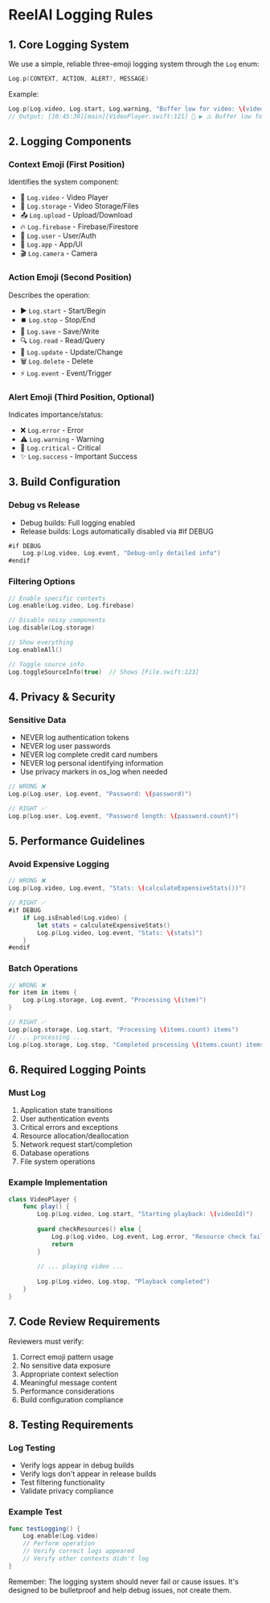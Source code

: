 # ReelAI Logging Rules

## 1. Core Logging System
We use a simple, reliable three-emoji logging system through the `Log` enum:

```swift
Log.p(CONTEXT, ACTION, ALERT?, MESSAGE)
```

Example:
```swift
Log.p(Log.video, Log.start, Log.warning, "Buffer low for video: \(videoId)")
// Output: [10:45:30][main][VideoPlayer.swift:121] 🎥 ▶️ ⚠️ Buffer low for video: abc123
```

## 2. Logging Components

### Context Emoji (First Position)
Identifies the system component:
- 🎥 `Log.video` - Video Player
- 📼 `Log.storage` - Video Storage/Files
- 📤 `Log.upload` - Upload/Download
- 🔥 `Log.firebase` - Firebase/Firestore
- 👤 `Log.user` - User/Auth
- 📱 `Log.app` - App/UI
- 🎬 `Log.camera` - Camera

### Action Emoji (Second Position)
Describes the operation:
- ▶️ `Log.start` - Start/Begin
- ⏹️ `Log.stop` - Stop/End
- 💾 `Log.save` - Save/Write
- 🔍 `Log.read` - Read/Query
- 🔄 `Log.update` - Update/Change
- 🗑️ `Log.delete` - Delete
- ⚡️ `Log.event` - Event/Trigger

### Alert Emoji (Third Position, Optional)
Indicates importance/status:
- ❌ `Log.error` - Error
- ⚠️ `Log.warning` - Warning
- 🚨 `Log.critical` - Critical
- ✨ `Log.success` - Important Success

## 3. Build Configuration

### Debug vs Release
- Debug builds: Full logging enabled
- Release builds: Logs automatically disabled via #if DEBUG
```swift
#if DEBUG
    Log.p(Log.video, Log.event, "Debug-only detailed info")
#endif
```

### Filtering Options
```swift
// Enable specific contexts
Log.enable(Log.video, Log.firebase)

// Disable noisy components
Log.disable(Log.storage)

// Show everything
Log.enableAll()

// Toggle source info
Log.toggleSourceInfo(true)  // Shows [File.swift:123]
```

## 4. Privacy & Security

### Sensitive Data
- NEVER log authentication tokens
- NEVER log user passwords
- NEVER log complete credit card numbers
- NEVER log personal identifying information
- Use privacy markers in os_log when needed

```swift
// WRONG ❌
Log.p(Log.user, Log.event, "Password: \(password)")

// RIGHT ✅
Log.p(Log.user, Log.event, "Password length: \(password.count)")
```

## 5. Performance Guidelines

### Avoid Expensive Logging
```swift
// WRONG ❌
Log.p(Log.video, Log.event, "Stats: \(calculateExpensiveStats())")

// RIGHT ✅
#if DEBUG
    if Log.isEnabled(Log.video) {
        let stats = calculateExpensiveStats()
        Log.p(Log.video, Log.event, "Stats: \(stats)")
    }
#endif
```

### Batch Operations
```swift
// WRONG ❌
for item in items {
    Log.p(Log.storage, Log.event, "Processing \(item)")
}

// RIGHT ✅
Log.p(Log.storage, Log.start, "Processing \(items.count) items")
// ... processing ...
Log.p(Log.storage, Log.stop, "Completed processing \(items.count) items")
```

## 6. Required Logging Points

### Must Log
1. Application state transitions
2. User authentication events
3. Critical errors and exceptions
4. Resource allocation/deallocation
5. Network request start/completion
6. Database operations
7. File system operations

### Example Implementation
```swift
class VideoPlayer {
    func play() {
        Log.p(Log.video, Log.start, "Starting playback: \(videoId)")
        
        guard checkResources() else {
            Log.p(Log.video, Log.event, Log.error, "Resource check failed")
            return
        }
        
        // ... playing video ...
        
        Log.p(Log.video, Log.stop, "Playback completed")
    }
}
```

## 7. Code Review Requirements

Reviewers must verify:
1. Correct emoji pattern usage
2. No sensitive data exposure
3. Appropriate context selection
4. Meaningful message content
5. Performance considerations
6. Build configuration compliance

## 8. Testing Requirements

### Log Testing
- Verify logs appear in debug builds
- Verify logs don't appear in release builds
- Test filtering functionality
- Validate privacy compliance

### Example Test
```swift
func testLogging() {
    Log.enable(Log.video)
    // Perform operation
    // Verify correct logs appeared
    // Verify other contexts didn't log
}
```

Remember: The logging system should never fail or cause issues. It's designed to be bulletproof and help debug issues, not create them.